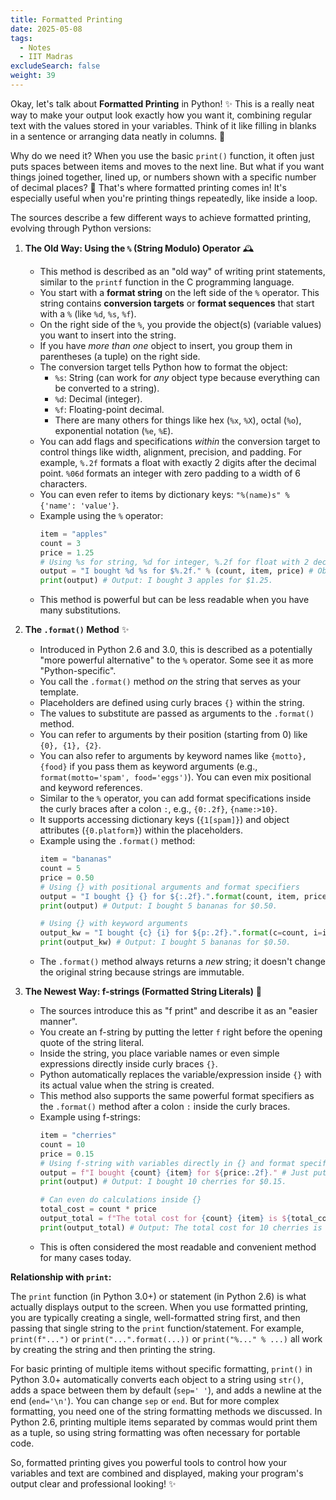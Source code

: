 ```yaml
---
title: Formatted Printing
date: 2025-05-08
tags:
  - Notes 
  - IIT Madras
excludeSearch: false
weight: 39
---
```


Okay, let's talk about **Formatted Printing** in Python! ✨ This is a really neat way to make your output look exactly how you want it, combining regular text with the values stored in your variables. Think of it like filling in blanks in a sentence or arranging data neatly in columns. 📝

Why do we need it? When you use the basic `print()` function, it often just puts spaces between items and moves to the next line. But what if you want things joined together, lined up, or numbers shown with a specific number of decimal places? 🤔 That's where formatted printing comes in! It's especially useful when you're printing things repeatedly, like inside a loop.

The sources describe a few different ways to achieve formatted printing, evolving through Python versions:

1.  **The Old Way: Using the `%` (String Modulo) Operator** 🕰️
    *   This method is described as an "old way" of writing print statements, similar to the `printf` function in the C programming language.
    *   You start with a **format string** on the left side of the `%` operator. This string contains **conversion targets** or **format sequences** that start with a `%` (like `%d`, `%s`, `%f`).
    *   On the right side of the `%`, you provide the object(s) (variable values) you want to insert into the string.
    *   If you have *more than one* object to insert, you group them in parentheses (a tuple) on the right side.
    *   The conversion target tells Python how to format the object:
        *   `%s`: String (can work for *any* object type because everything can be converted to a string).
        *   `%d`: Decimal (integer).
        *   `%f`: Floating-point decimal.
        *   There are many others for things like hex (`%x`, `%X`), octal (`%o`), exponential notation (`%e`, `%E`).
    *   You can add flags and specifications *within* the conversion target to control things like width, alignment, precision, and padding. For example, `%.2f` formats a float with exactly 2 digits after the decimal point. `%06d` formats an integer with zero padding to a width of 6 characters.
    *   You can even refer to items by dictionary keys: `"%(name)s" % {'name': 'value'}`.
    *   Example using the `%` operator:
        ```python
        item = "apples"
        count = 3
        price = 1.25
        # Using %s for string, %d for integer, %.2f for float with 2 decimal places
        output = "I bought %d %s for $%.2f." % (count, item, price) # Objects in a tuple!
        print(output) # Output: I bought 3 apples for $1.25.
        ```
    *   This method is powerful but can be less readable when you have many substitutions.

2.  **The `.format()` Method** ✨
    *   Introduced in Python 2.6 and 3.0, this is described as a potentially "more powerful alternative" to the `%` operator. Some see it as more "Python-specific".
    *   You call the `.format()` method *on* the string that serves as your template.
    *   Placeholders are defined using curly braces `{}` within the string.
    *   The values to substitute are passed as arguments to the `.format()` method.
    *   You can refer to arguments by their position (starting from 0) like `{0}, {1}, {2}`.
    *   You can also refer to arguments by keyword names like `{motto}, {food}` if you pass them as keyword arguments (e.g., `format(motto='spam', food='eggs')`). You can even mix positional and keyword references.
    *   Similar to the `%` operator, you can add format specifications inside the curly braces after a colon `:`, e.g., `{0:.2f}`, `{name:>10}`.
    *   It supports accessing dictionary keys (`{1[spam]}`) and object attributes (`{0.platform}`) within the placeholders.
    *   Example using the `.format()` method:
        ```python
        item = "bananas"
        count = 5
        price = 0.50
        # Using {} with positional arguments and format specifiers
        output = "I bought {} {} for ${:.2f}.".format(count, item, price) # Arguments passed directly
        print(output) # Output: I bought 5 bananas for $0.50.

        # Using {} with keyword arguments
        output_kw = "I bought {c} {i} for ${p:.2f}.".format(c=count, i=item, p=price)
        print(output_kw) # Output: I bought 5 bananas for $0.50.
        ```
    *   The `.format()` method always returns a *new* string; it doesn't change the original string because strings are immutable.

3.  **The Newest Way: f-strings (Formatted String Literals)** 🎉
    *   The sources introduce this as "f print" and describe it as an "easier manner".
    *   You create an f-string by putting the letter `f` right before the opening quote of the string literal.
    *   Inside the string, you place variable names or even simple expressions directly inside curly braces `{}`.
    *   Python automatically replaces the variable/expression inside `{}` with its actual value when the string is created.
    *   This method also supports the same powerful format specifiers as the `.format()` method after a colon `:` inside the curly braces.
    *   Example using f-strings:
        ```python
        item = "cherries"
        count = 10
        price = 0.15
        # Using f-string with variables directly in {} and format specifier
        output = f"I bought {count} {item} for ${price:.2f}." # Just put the variable inside!
        print(output) # Output: I bought 10 cherries for $0.15.

        # Can even do calculations inside {}
        total_cost = count * price
        output_total = f"The total cost for {count} {item} is ${total_cost:.2f}."
        print(output_total) # Output: The total cost for 10 cherries is $1.50.
        ```
    *   This is often considered the most readable and convenient method for many cases today.

**Relationship with `print`:**

The `print` function (in Python 3.0+) or statement (in Python 2.6) is what actually displays output to the screen. When you use formatted printing, you are typically creating a single, well-formatted string first, and then passing that single string to the `print` function/statement. For example, `print(f"...")` or `print("...".format(...))` or `print("%..." % ...)` all work by creating the string and then printing the string.

For basic printing of multiple items without specific formatting, `print()` in Python 3.0+ automatically converts each object to a string using `str()`, adds a space between them by default (`sep=' '`), and adds a newline at the end (`end='\n'`). You can change `sep` or `end`. But for more complex formatting, you need one of the string formatting methods we discussed. In Python 2.6, printing multiple items separated by commas would print them as a tuple, so using string formatting was often necessary for portable code.

So, formatted printing gives you powerful tools to control how your variables and text are combined and displayed, making your program's output clear and professional looking! ✨